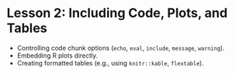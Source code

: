 # Lesson 2: Including Code, Plots, and Tables

* Controlling code chunk options (`echo`, `eval`, `include`, `message`, `warning`).
* Embedding R plots directly.
* Creating formatted tables (e.g., using `knitr::kable`, `flextable`).
